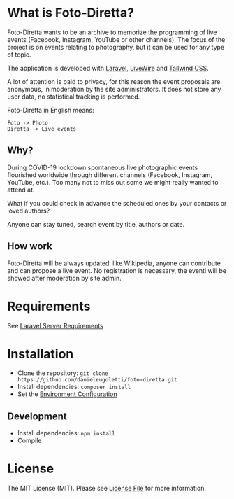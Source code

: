 # What is Foto-Diretta?

Foto-Diretta wants to be an archive to memorize the programming of live events (Facebook, Instagram, YouTube or other channels).
The focus of the project is on events relating to photography, but it can be used for any type of topic.

The application is developed with [Laravel](https://laravel.com/), [LiveWire](https://laravel-livewire.com/) and [Tailwind CSS](https://tailwindcss.com/).

A lot of attention is paid to privacy, for this reason the event proposals are anonymous, in moderation by the site administrators. It does not store any user data, no statistical tracking is performed.

Foto-Diretta in English means:
```
Foto -> Photo
Diretta -> Live events
```

## Why?

During COVID-19 lockdown spontaneous live photographic events flourished worldwide through different channels (Facebook, Instagram, YouTube, etc.). Too many not to miss out some we might really wanted to attend at.

What if you could check in advance the scheduled ones by your contacts or loved authors?

Anyone can stay tuned, search event by title, authors or date.

## How work
Foto-Diretta will be always updated: like Wikipedia, anyone can contribute and can propose a live event. No registration is necessary, the eventi will be showed after moderation by site admin.

# Requirements

See [Laravel Server Requirements](https://laravel.com/docs/7.x/installation#server-requirements)


# Installation
* Clone the repository: `git clone https://github.com/danieleugoletti/foto-diretta.git`
* Install dependencies: `composer install`
* Set the [Environment Configuration](https://laravel.com/docs/7.x/configuration)

## Development
* Install dependencies: `npm install`
* Compile



# License

The MIT License (MIT). Please see [License File](LICENSE) for more information.
